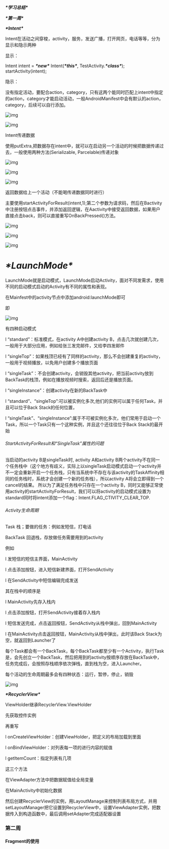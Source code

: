 ***\*学习总结\****

***\*第一周\****

***\*Intent\****

Intent在活动之间穿梭，activity，服务，发送广播，打开网页，电话等等，分为显示和隐示两种

显示：

Intent intent = ***\*new\**** Intent(***\*this\****, TestActivity.***\*class\****);
startActivity(intent);

隐示：

没有指定活动，要配合action，category，只有这两个能同时匹配上intent中指定的action，category才能启动活动，一般AndroidManifest中会有默认的action，category，后续可以自行添加。

![img](file:///C:\Users\Administrator\AppData\Local\Temp\ksohtml6176\wps1.jpg) 

![img](file:///C:\Users\Administrator\AppData\Local\Temp\ksohtml6176\wps2.jpg) 

Intent传递数据

使用putExtra,把数据存在intent中，就可以在启动另一个活动的时候把数据传递过去，一般使用两种方法(Serializable, Parcelable)传递对象

![img](file:///C:\Users\Administrator\AppData\Local\Temp\ksohtml6176\wps3.jpg) 

![img](file:///C:\Users\Administrator\AppData\Local\Temp\ksohtml6176\wps4.jpg) 

![img](file:///C:\Users\Administrator\AppData\Local\Temp\ksohtml6176\wps5.jpg) 

返回数据给上一个活动（不能喝传递数据同时进行）

主要使用startActivityForResult(intent,1);第二个参数为请求码，然后在Bactivity中注册按钮点击事件，并添加返回逻辑，在Aactivity中接受返回数据，如果用户直接点击back，则可以直接重写OnBackPressed()方法。

![img](file:///C:\Users\Administrator\AppData\Local\Temp\ksohtml6176\wps6.jpg) 

![img](file:///C:\Users\Administrator\AppData\Local\Temp\ksohtml6176\wps7.jpg) 

![img](file:///C:\Users\Administrator\AppData\Local\Temp\ksohtml6176\wps8.jpg) 

 

 

 

# ***\*LaunchMode\****

LaunchMode就是启动模式，LaunchMode启动Activity，面对不同发需求，使用不同的启动模式启动的Activity有不同的属性和表现。

在Mainfest中的activity节点中添加android:launchMode即可

即

![img](file:///C:\Users\Administrator\AppData\Local\Temp\ksohtml6176\wps9.jpg) 

 

有四种启动模式

l “standard”：标准模式，在activity A中创建activity B，点击几次就创建几次，一般用于大部分应用，例如给张三发完邮件，又给李四发邮件

l “singleTop”：如果栈顶已经有了同样的activity，那么不会创建重复的activity，一般用于视频播放，以免用户创建多个播放页面

l “singleTask”：不会创建activity，会销毁其他activity，把当前activity放到BackTask的栈顶，例如在播放视频时搜索，返回后还是播放页面。

l “singleInstance”：创建activity在新的BackTask中

l “standard”、“singleTop”:可以被实例化多次,他们的实例可以属于任何Task，并且可以位于Back Stack的任何位置，

l “singleTask”、“singleInstance”:属于不可被实例化多次，他们常用于启动一个Task，所以一个Task只有一个这种实例，并且这个还往往位于Back Stack的最开始

######  StartActivityForResult和“SingleTask”属性的问题

 当启动的activity B是singleTask时, activity A和activity B两个activity不在同一个任务栈中（这个地方有歧义，实际上以singleTask启动模式启动一个activity并不一定会重新开启一个任务栈，只有当系统中不存在与该activity的TaskAffinity相同的任务栈时，系统才会创建一个新的任务栈），所以activity A将会立即得到一个cancel的结果。
     所以为了满足任务栈中只存在一个activity B，同时又能够正常使用activity的startActivityForResult，我们可以将activity的启动模式设置为standard同时将intent添加一个flag：Intent.FLAG_CTIVITY_CLEAR_TOP.

###### Activity生命周期

Task 栈；要做的任务：例如发短信，打电话

BackTask 回退栈，存放做任务需要用到的activity

例如

l 发短信的短信主界面，MainActivity

l 点击添加按钮，进入短信新建界面，打开SendActivity

l 在SendActivity中短信编辑完成发送

其在栈中的顺序是

l MainActivity先存入栈内

l 点击添加按钮，打开SendActivity接着存入栈内

l 短信发送完成，点击返回按钮，SendActivity从栈中弹出，回到MainActivity

l 在MainActivity点击返回按钮，MainActivity从栈中弹出，此时该Back Stack为空，就返回到Launcher了

每个Task都会有一个BackTask，每个BackTask都至少有一个Activity，执行Task是，会先创立一个BackTask，然后把用到的activity按顺序存放在BackTask中，任务完成后，会按照存栈顺序依次弹栈，直到栈为空，进入Launcher。

 

每个活动的生命周期最多会有四种状态：运行，暂停，停止，销毁

![img](file:///C:\Users\Administrator\AppData\Local\Temp\ksohtml6176\wps10.jpg) 

 

***\*RecyclerView\****

ViewHolder继承RecyclerView.ViewHolder

先获取控件实例

再重写

l onCreateViewHolder：创建ViewHolder，把定义的布局加载到里面

l onBindViewHolder：对列表每一项的进行内容的赋值

l getItemCount：指定列表有几项

这三个方法

在ViewAdapter方法中把数据赋值给全局变量

在MainActivity中初始化数据

然后创建RecyclerView的实例，用LayoutManage来控制列表布局方式，并用setLayoutManager把它设置到RecyclerView中，设置ViewAdapter实例，把数据传入到构造函数中，最后调用setAdapter完成适配器设置

 

###  第二周

#### Fragment的使用



 

 

 